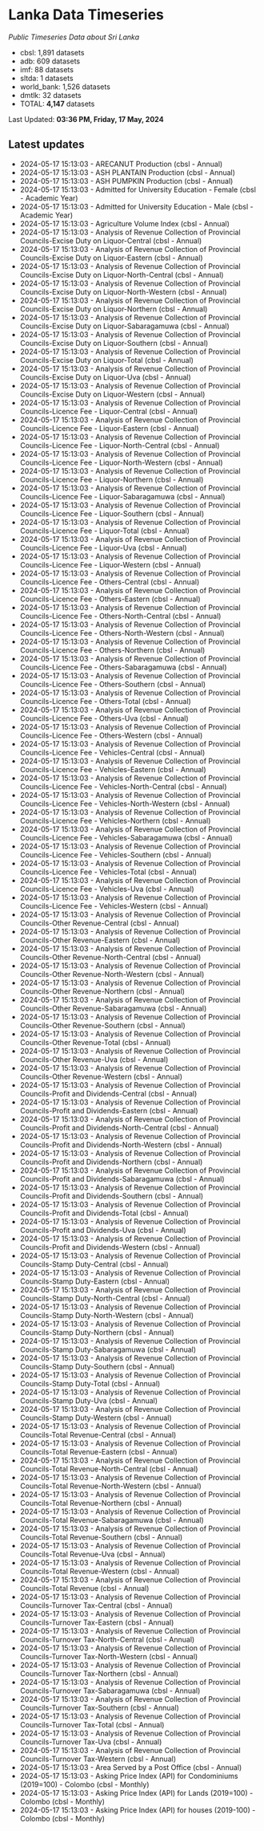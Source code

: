# Lanka Data Timeseries
*Public Timeseries Data about Sri Lanka*

* cbsl: 1,891 datasets
* adb: 609 datasets
* imf: 88 datasets
* sltda: 1 datasets
* world_bank: 1,526 datasets
* dmtlk: 32 datasets
* TOTAL: **4,147** datasets

Last Updated: **03:36 PM, Friday, 17 May, 2024**

## Latest updates

* 2024-05-17 15:13:03 - ARECANUT Production (cbsl - Annual)
* 2024-05-17 15:13:03 - ASH PLANTAIN Production (cbsl - Annual)
* 2024-05-17 15:13:03 - ASH PUMPKIN Production (cbsl - Annual)
* 2024-05-17 15:13:03 - Admitted for University Education - Female (cbsl - Academic Year)
* 2024-05-17 15:13:03 - Admitted for University Education - Male (cbsl - Academic Year)
* 2024-05-17 15:13:03 - Agriculture Volume Index (cbsl - Annual)
* 2024-05-17 15:13:03 - Analysis of Revenue Collection of Provincial Councils-Excise Duty on Liquor-Central (cbsl - Annual)
* 2024-05-17 15:13:03 - Analysis of Revenue Collection of Provincial Councils-Excise Duty on Liquor-Eastern (cbsl - Annual)
* 2024-05-17 15:13:03 - Analysis of Revenue Collection of Provincial Councils-Excise Duty on Liquor-North-Central (cbsl - Annual)
* 2024-05-17 15:13:03 - Analysis of Revenue Collection of Provincial Councils-Excise Duty on Liquor-North-Western (cbsl - Annual)
* 2024-05-17 15:13:03 - Analysis of Revenue Collection of Provincial Councils-Excise Duty on Liquor-Northern (cbsl - Annual)
* 2024-05-17 15:13:03 - Analysis of Revenue Collection of Provincial Councils-Excise Duty on Liquor-Sabaragamuwa (cbsl - Annual)
* 2024-05-17 15:13:03 - Analysis of Revenue Collection of Provincial Councils-Excise Duty on Liquor-Southern (cbsl - Annual)
* 2024-05-17 15:13:03 - Analysis of Revenue Collection of Provincial Councils-Excise Duty on Liquor-Total (cbsl - Annual)
* 2024-05-17 15:13:03 - Analysis of Revenue Collection of Provincial Councils-Excise Duty on Liquor-Uva (cbsl - Annual)
* 2024-05-17 15:13:03 - Analysis of Revenue Collection of Provincial Councils-Excise Duty on Liquor-Western (cbsl - Annual)
* 2024-05-17 15:13:03 - Analysis of Revenue Collection of Provincial Councils-Licence Fee - Liquor-Central (cbsl - Annual)
* 2024-05-17 15:13:03 - Analysis of Revenue Collection of Provincial Councils-Licence Fee - Liquor-Eastern (cbsl - Annual)
* 2024-05-17 15:13:03 - Analysis of Revenue Collection of Provincial Councils-Licence Fee - Liquor-North-Central (cbsl - Annual)
* 2024-05-17 15:13:03 - Analysis of Revenue Collection of Provincial Councils-Licence Fee - Liquor-North-Western (cbsl - Annual)
* 2024-05-17 15:13:03 - Analysis of Revenue Collection of Provincial Councils-Licence Fee - Liquor-Northern (cbsl - Annual)
* 2024-05-17 15:13:03 - Analysis of Revenue Collection of Provincial Councils-Licence Fee - Liquor-Sabaragamuwa (cbsl - Annual)
* 2024-05-17 15:13:03 - Analysis of Revenue Collection of Provincial Councils-Licence Fee - Liquor-Southern (cbsl - Annual)
* 2024-05-17 15:13:03 - Analysis of Revenue Collection of Provincial Councils-Licence Fee - Liquor-Total (cbsl - Annual)
* 2024-05-17 15:13:03 - Analysis of Revenue Collection of Provincial Councils-Licence Fee - Liquor-Uva (cbsl - Annual)
* 2024-05-17 15:13:03 - Analysis of Revenue Collection of Provincial Councils-Licence Fee - Liquor-Western (cbsl - Annual)
* 2024-05-17 15:13:03 - Analysis of Revenue Collection of Provincial Councils-Licence Fee - Others-Central (cbsl - Annual)
* 2024-05-17 15:13:03 - Analysis of Revenue Collection of Provincial Councils-Licence Fee - Others-Eastern (cbsl - Annual)
* 2024-05-17 15:13:03 - Analysis of Revenue Collection of Provincial Councils-Licence Fee - Others-North-Central (cbsl - Annual)
* 2024-05-17 15:13:03 - Analysis of Revenue Collection of Provincial Councils-Licence Fee - Others-North-Western (cbsl - Annual)
* 2024-05-17 15:13:03 - Analysis of Revenue Collection of Provincial Councils-Licence Fee - Others-Northern (cbsl - Annual)
* 2024-05-17 15:13:03 - Analysis of Revenue Collection of Provincial Councils-Licence Fee - Others-Sabaragamuwa (cbsl - Annual)
* 2024-05-17 15:13:03 - Analysis of Revenue Collection of Provincial Councils-Licence Fee - Others-Southern (cbsl - Annual)
* 2024-05-17 15:13:03 - Analysis of Revenue Collection of Provincial Councils-Licence Fee - Others-Total (cbsl - Annual)
* 2024-05-17 15:13:03 - Analysis of Revenue Collection of Provincial Councils-Licence Fee - Others-Uva (cbsl - Annual)
* 2024-05-17 15:13:03 - Analysis of Revenue Collection of Provincial Councils-Licence Fee - Others-Western (cbsl - Annual)
* 2024-05-17 15:13:03 - Analysis of Revenue Collection of Provincial Councils-Licence Fee - Vehicles-Central (cbsl - Annual)
* 2024-05-17 15:13:03 - Analysis of Revenue Collection of Provincial Councils-Licence Fee - Vehicles-Eastern (cbsl - Annual)
* 2024-05-17 15:13:03 - Analysis of Revenue Collection of Provincial Councils-Licence Fee - Vehicles-North-Central (cbsl - Annual)
* 2024-05-17 15:13:03 - Analysis of Revenue Collection of Provincial Councils-Licence Fee - Vehicles-North-Western (cbsl - Annual)
* 2024-05-17 15:13:03 - Analysis of Revenue Collection of Provincial Councils-Licence Fee - Vehicles-Northern (cbsl - Annual)
* 2024-05-17 15:13:03 - Analysis of Revenue Collection of Provincial Councils-Licence Fee - Vehicles-Sabaragamuwa (cbsl - Annual)
* 2024-05-17 15:13:03 - Analysis of Revenue Collection of Provincial Councils-Licence Fee - Vehicles-Southern (cbsl - Annual)
* 2024-05-17 15:13:03 - Analysis of Revenue Collection of Provincial Councils-Licence Fee - Vehicles-Total (cbsl - Annual)
* 2024-05-17 15:13:03 - Analysis of Revenue Collection of Provincial Councils-Licence Fee - Vehicles-Uva (cbsl - Annual)
* 2024-05-17 15:13:03 - Analysis of Revenue Collection of Provincial Councils-Licence Fee - Vehicles-Western (cbsl - Annual)
* 2024-05-17 15:13:03 - Analysis of Revenue Collection of Provincial Councils-Other Revenue-Central (cbsl - Annual)
* 2024-05-17 15:13:03 - Analysis of Revenue Collection of Provincial Councils-Other Revenue-Eastern (cbsl - Annual)
* 2024-05-17 15:13:03 - Analysis of Revenue Collection of Provincial Councils-Other Revenue-North-Central (cbsl - Annual)
* 2024-05-17 15:13:03 - Analysis of Revenue Collection of Provincial Councils-Other Revenue-North-Western (cbsl - Annual)
* 2024-05-17 15:13:03 - Analysis of Revenue Collection of Provincial Councils-Other Revenue-Northern (cbsl - Annual)
* 2024-05-17 15:13:03 - Analysis of Revenue Collection of Provincial Councils-Other Revenue-Sabaragamuwa (cbsl - Annual)
* 2024-05-17 15:13:03 - Analysis of Revenue Collection of Provincial Councils-Other Revenue-Southern (cbsl - Annual)
* 2024-05-17 15:13:03 - Analysis of Revenue Collection of Provincial Councils-Other Revenue-Total (cbsl - Annual)
* 2024-05-17 15:13:03 - Analysis of Revenue Collection of Provincial Councils-Other Revenue-Uva (cbsl - Annual)
* 2024-05-17 15:13:03 - Analysis of Revenue Collection of Provincial Councils-Other Revenue-Western (cbsl - Annual)
* 2024-05-17 15:13:03 - Analysis of Revenue Collection of Provincial Councils-Profit and Dividends-Central (cbsl - Annual)
* 2024-05-17 15:13:03 - Analysis of Revenue Collection of Provincial Councils-Profit and Dividends-Eastern (cbsl - Annual)
* 2024-05-17 15:13:03 - Analysis of Revenue Collection of Provincial Councils-Profit and Dividends-North-Central (cbsl - Annual)
* 2024-05-17 15:13:03 - Analysis of Revenue Collection of Provincial Councils-Profit and Dividends-North-Western (cbsl - Annual)
* 2024-05-17 15:13:03 - Analysis of Revenue Collection of Provincial Councils-Profit and Dividends-Northern (cbsl - Annual)
* 2024-05-17 15:13:03 - Analysis of Revenue Collection of Provincial Councils-Profit and Dividends-Sabaragamuwa (cbsl - Annual)
* 2024-05-17 15:13:03 - Analysis of Revenue Collection of Provincial Councils-Profit and Dividends-Southern (cbsl - Annual)
* 2024-05-17 15:13:03 - Analysis of Revenue Collection of Provincial Councils-Profit and Dividends-Total (cbsl - Annual)
* 2024-05-17 15:13:03 - Analysis of Revenue Collection of Provincial Councils-Profit and Dividends-Uva (cbsl - Annual)
* 2024-05-17 15:13:03 - Analysis of Revenue Collection of Provincial Councils-Profit and Dividends-Western (cbsl - Annual)
* 2024-05-17 15:13:03 - Analysis of Revenue Collection of Provincial Councils-Stamp Duty-Central (cbsl - Annual)
* 2024-05-17 15:13:03 - Analysis of Revenue Collection of Provincial Councils-Stamp Duty-Eastern (cbsl - Annual)
* 2024-05-17 15:13:03 - Analysis of Revenue Collection of Provincial Councils-Stamp Duty-North-Central (cbsl - Annual)
* 2024-05-17 15:13:03 - Analysis of Revenue Collection of Provincial Councils-Stamp Duty-North-Western (cbsl - Annual)
* 2024-05-17 15:13:03 - Analysis of Revenue Collection of Provincial Councils-Stamp Duty-Northern (cbsl - Annual)
* 2024-05-17 15:13:03 - Analysis of Revenue Collection of Provincial Councils-Stamp Duty-Sabaragamuwa (cbsl - Annual)
* 2024-05-17 15:13:03 - Analysis of Revenue Collection of Provincial Councils-Stamp Duty-Southern (cbsl - Annual)
* 2024-05-17 15:13:03 - Analysis of Revenue Collection of Provincial Councils-Stamp Duty-Total (cbsl - Annual)
* 2024-05-17 15:13:03 - Analysis of Revenue Collection of Provincial Councils-Stamp Duty-Uva (cbsl - Annual)
* 2024-05-17 15:13:03 - Analysis of Revenue Collection of Provincial Councils-Stamp Duty-Western (cbsl - Annual)
* 2024-05-17 15:13:03 - Analysis of Revenue Collection of Provincial Councils-Total Revenue-Central (cbsl - Annual)
* 2024-05-17 15:13:03 - Analysis of Revenue Collection of Provincial Councils-Total Revenue-Eastern (cbsl - Annual)
* 2024-05-17 15:13:03 - Analysis of Revenue Collection of Provincial Councils-Total Revenue-North-Central (cbsl - Annual)
* 2024-05-17 15:13:03 - Analysis of Revenue Collection of Provincial Councils-Total Revenue-North-Western (cbsl - Annual)
* 2024-05-17 15:13:03 - Analysis of Revenue Collection of Provincial Councils-Total Revenue-Northern (cbsl - Annual)
* 2024-05-17 15:13:03 - Analysis of Revenue Collection of Provincial Councils-Total Revenue-Sabaragamuwa (cbsl - Annual)
* 2024-05-17 15:13:03 - Analysis of Revenue Collection of Provincial Councils-Total Revenue-Southern (cbsl - Annual)
* 2024-05-17 15:13:03 - Analysis of Revenue Collection of Provincial Councils-Total Revenue-Uva (cbsl - Annual)
* 2024-05-17 15:13:03 - Analysis of Revenue Collection of Provincial Councils-Total Revenue-Western (cbsl - Annual)
* 2024-05-17 15:13:03 - Analysis of Revenue Collection of Provincial Councils-Total Revenue (cbsl - Annual)
* 2024-05-17 15:13:03 - Analysis of Revenue Collection of Provincial Councils-Turnover Tax-Central (cbsl - Annual)
* 2024-05-17 15:13:03 - Analysis of Revenue Collection of Provincial Councils-Turnover Tax-Eastern (cbsl - Annual)
* 2024-05-17 15:13:03 - Analysis of Revenue Collection of Provincial Councils-Turnover Tax-North-Central (cbsl - Annual)
* 2024-05-17 15:13:03 - Analysis of Revenue Collection of Provincial Councils-Turnover Tax-North-Western (cbsl - Annual)
* 2024-05-17 15:13:03 - Analysis of Revenue Collection of Provincial Councils-Turnover Tax-Northern (cbsl - Annual)
* 2024-05-17 15:13:03 - Analysis of Revenue Collection of Provincial Councils-Turnover Tax-Sabaragamuwa (cbsl - Annual)
* 2024-05-17 15:13:03 - Analysis of Revenue Collection of Provincial Councils-Turnover Tax-Southern (cbsl - Annual)
* 2024-05-17 15:13:03 - Analysis of Revenue Collection of Provincial Councils-Turnover Tax-Total (cbsl - Annual)
* 2024-05-17 15:13:03 - Analysis of Revenue Collection of Provincial Councils-Turnover Tax-Uva (cbsl - Annual)
* 2024-05-17 15:13:03 - Analysis of Revenue Collection of Provincial Councils-Turnover Tax-Western (cbsl - Annual)
* 2024-05-17 15:13:03 - Area Served by a Post Office (cbsl - Annual)
* 2024-05-17 15:13:03 - Asking Price Index (API) for Condominiums (2019=100) - Colombo (cbsl - Monthly)
* 2024-05-17 15:13:03 - Asking Price Index (API) for Lands (2019=100) - Colombo (cbsl - Monthly)
* 2024-05-17 15:13:03 - Asking Price Index (API) for houses (2019-100) - Colombo (cbsl - Monthly)